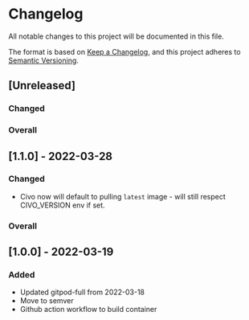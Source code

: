 # Changelog

All notable changes to this project will be documented in this file.

The format is based on [Keep a Changelog](https://keepachangelog.com/en/1.0.0/),
and this project adheres to [Semantic Versioning](https://semver.org/spec/v2.0.0.html).

## [Unreleased]

### Changed

### Overall

## [1.1.0] - 2022-03-28

### Changed

- Civo now will default to pulling `latest` image - will still respect CIVO_VERSION env if set.
### Overall

## [1.0.0] - 2022-03-19

### Added

- Updated gitpod-full from 2022-03-18
- Move to semver
- Github action workflow to build container